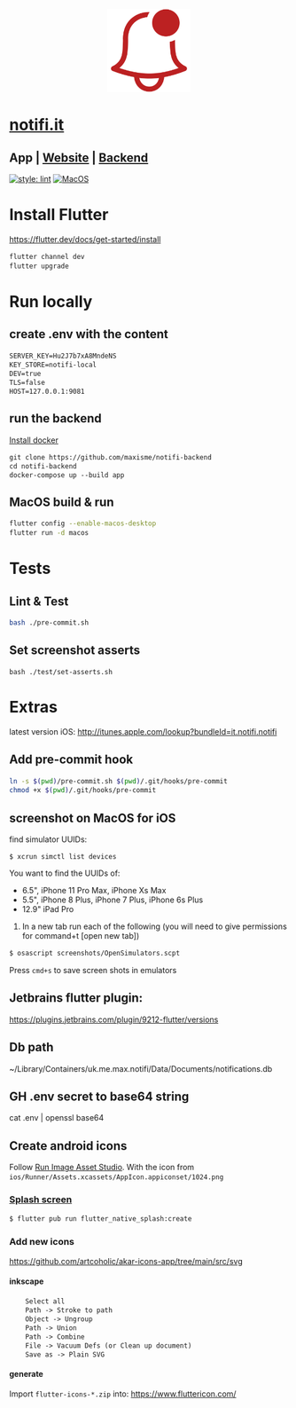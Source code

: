 <p align="center"><img height="150px" src="https://github.com/maxisme/notifi/raw/master/images/bell.png"></p>

# [notifi.it](https://notifi.it/)

## App | [Website](https://github.com/maxisme/notifi.it) | [Backend](https://github.com/maxisme/notifi-backend)

[![style: lint](https://img.shields.io/badge/lint-flutter-4BC0F5)](https://pub.dev/packages/lint)
[![MacOS](https://github.com/maxisme/notifi/actions/workflows/ci.yml/badge.svg?branch=master
)](https://github.com/maxisme/notifi/actions/workflows/push.yml)

# Install Flutter

https://flutter.dev/docs/get-started/install
```bash
flutter channel dev
flutter upgrade
```

# Run locally

## create .env with the content
```
SERVER_KEY=Hu2J7b7xA8MndeNS
KEY_STORE=notifi-local
DEV=true
TLS=false
HOST=127.0.0.1:9081
```

## run the backend
[Install docker](https://docs.docker.com/get-docker/)
```
git clone https://github.com/maxisme/notifi-backend
cd notifi-backend
docker-compose up --build app
```

## MacOS build & run

```bash
flutter config --enable-macos-desktop
flutter run -d macos
```

# Tests

## Lint & Test

```bash
bash ./pre-commit.sh
```

## Set screenshot asserts

```
bash ./test/set-asserts.sh
```

# Extras

latest version iOS:
http://itunes.apple.com/lookup?bundleId=it.notifi.notifi

## Add pre-commit hook

```bash
ln -s $(pwd)/pre-commit.sh $(pwd)/.git/hooks/pre-commit
chmod +x $(pwd)/.git/hooks/pre-commit
```

## screenshot on MacOS for iOS

find simulator UUIDs:
```
$ xcrun simctl list devices
```

You want to find the UUIDs of:
 - 6.5", iPhone 11 Pro Max, iPhone Xs Max
 - 5.5", iPhone 8 Plus, iPhone 7 Plus, iPhone 6s Plus
 - 12.9" iPad Pro

1. In a new tab run each of the following (you will need to give permissions for command+t [open new tab])
```bash
$ osascript screenshots/OpenSimulators.scpt
```

Press `cmd+s` to save screen shots in emulators


## Jetbrains flutter plugin:

https://plugins.jetbrains.com/plugin/9212-flutter/versions

## Db path

~/Library/Containers/uk.me.max.notifi/Data/Documents/notifications.db

## GH .env secret to base64 string

cat .env | openssl base64


## Create android icons
Follow [Run Image Asset Studio](https://developer.android.com/studio/write/image-asset-studio#access). With the icon from `ios/Runner/Assets.xcassets/AppIcon.appiconset/1024.png`


### [Splash screen](https://pub.dev/packages/flutter_native_splash)

```bash
$ flutter pub run flutter_native_splash:create
```

### Add new icons

https://github.com/artcoholic/akar-icons-app/tree/main/src/svg

#### inkscape

```
    Select all
    Path -> Stroke to path
    Object -> Ungroup
    Path -> Union
    Path -> Combine
    File -> Vacuum Defs (or Clean up document)
    Save as -> Plain SVG
```

#### generate
Import `flutter-icons-*.zip` into:
https://www.fluttericon.com/ 



